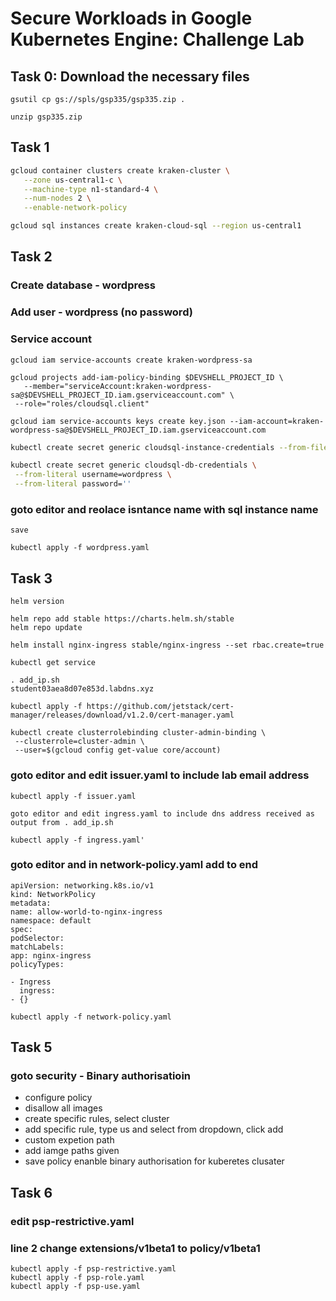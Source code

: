 # Secure Workloads in Google Kubernetes Engine: Challenge Lab

## Task 0: Download the necessary files

```
gsutil cp gs://spls/gsp335/gsp335.zip .
```

```
unzip gsp335.zip
```

## Task 1

```bash
gcloud container clusters create kraken-cluster \
   --zone us-central1-c \
   --machine-type n1-standard-4 \
   --num-nodes 2 \
   --enable-network-policy
```

```bash
gcloud sql instances create kraken-cloud-sql --region us-central1
```

## Task 2

### Create database - wordpress

### Add user - wordpress (no password)

### Service account

```
gcloud iam service-accounts create kraken-wordpress-sa
```

```
gcloud projects add-iam-policy-binding $DEVSHELL_PROJECT_ID \
   --member="serviceAccount:kraken-wordpress-sa@$DEVSHELL_PROJECT_ID.iam.gserviceaccount.com" \
 --role="roles/cloudsql.client"
```

```
gcloud iam service-accounts keys create key.json --iam-account=kraken-wordpress-sa@$DEVSHELL_PROJECT_ID.iam.gserviceaccount.com
```

```bash
kubectl create secret generic cloudsql-instance-credentials --from-file key.json
```

```bash
kubectl create secret generic cloudsql-db-credentials \
 --from-literal username=wordpress \
 --from-literal password=''
```

### goto editor and reolace isntance name with sql instance name

`save`

```
kubectl apply -f wordpress.yaml
```

## Task 3

```
helm version
```

```
helm repo add stable https://charts.helm.sh/stable
helm repo update
```

```
helm install nginx-ingress stable/nginx-ingress --set rbac.create=true
```

```
kubectl get service
```

```
. add_ip.sh
student03aea8d07e853d.labdns.xyz
```

```
kubectl apply -f https://github.com/jetstack/cert-manager/releases/download/v1.2.0/cert-manager.yaml
```

```
kubectl create clusterrolebinding cluster-admin-binding \
 --clusterrole=cluster-admin \
 --user=$(gcloud config get-value core/account)
```

### goto editor and edit issuer.yaml to include lab email address

```
kubectl apply -f issuer.yaml
```

```
goto editor and edit ingress.yaml to include dns address received as output from . add_ip.sh
```

```
kubectl apply -f ingress.yaml'
```

### goto editor and in network-policy.yaml add to end

```
apiVersion: networking.k8s.io/v1
kind: NetworkPolicy
metadata:
name: allow-world-to-nginx-ingress
namespace: default
spec:
podSelector:
matchLabels:
app: nginx-ingress
policyTypes:

- Ingress
  ingress:
- {}
```

```
kubectl apply -f network-policy.yaml
```

## Task 5

### goto security - Binary authorisatioin

- configure policy
- disallow all images
- create specific rules, select cluster
- add specific rule, type us and select from dropdown, click add
- custom expetion path
- add iamge paths given
- save policy
  enanble binary authorisation for kuberetes clusater

## Task 6

### edit psp-restrictive.yaml

### line 2 change extensions/v1beta1 to policy/v1beta1

```
kubectl apply -f psp-restrictive.yaml
kubectl apply -f psp-role.yaml
kubectl apply -f psp-use.yaml
```
